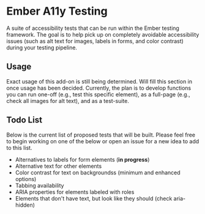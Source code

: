 # Ember A11y Testing

A suite of accessibility tests that can be run within the Ember testing
framework. The goal is to help pick up on completely avoidable accessibility
issues (such as alt text for images, labels in forms, and color contrast) during
your testing pipeline.

## Usage

Exact usage of this add-on is still being determined. Will fill this section in
once usage has been decided. Currently, the plan is to develop functions you can
run one-off (e.g., test this specific element), as a full-page (e.g., check all
images for alt text), and as a test-suite.

## Todo List

Below is the current list of proposed tests that will be built. Please feel free
to begin working on one of the below or open an issue for a new idea to add to
this list.

- Alternatives to labels for form elements (__in progress__)
- Alternative text for other elements
- Color contrast for text on backgroundss (minimum and enhanced options)
- Tabbing availability
- ARIA properties for elements labeled with roles
- Elements that don't have text, but look like they should (check aria-hidden)
